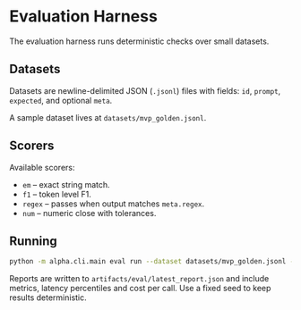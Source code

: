 # Evaluation Harness

The evaluation harness runs deterministic checks over small datasets.

## Datasets

Datasets are newline-delimited JSON (`.jsonl`) files with fields:
`id`, `prompt`, `expected`, and optional `meta`.

A sample dataset lives at `datasets/mvp_golden.jsonl`.

## Scorers

Available scorers:

* `em` – exact string match.
* `f1` – token level F1.
* `regex` – passes when output matches `meta.regex`.
* `num` – numeric close with tolerances.

## Running

```bash
python -m alpha.cli.main eval run --dataset datasets/mvp_golden.jsonl --scorers em,f1 --seed 1337
```

Reports are written to `artifacts/eval/latest_report.json` and include
metrics, latency percentiles and cost per call. Use a fixed seed to keep
results deterministic.
